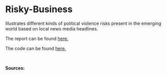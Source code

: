 # Risky-Business

Illustrates different kinds of political violence risks present in the emerging world based on local news media headlines. 

The report can be found [here.](R/Risky-Business.md)

The code can be found [here.](R/Risky-Business.Rmd)

<br/>

**Sources:**

